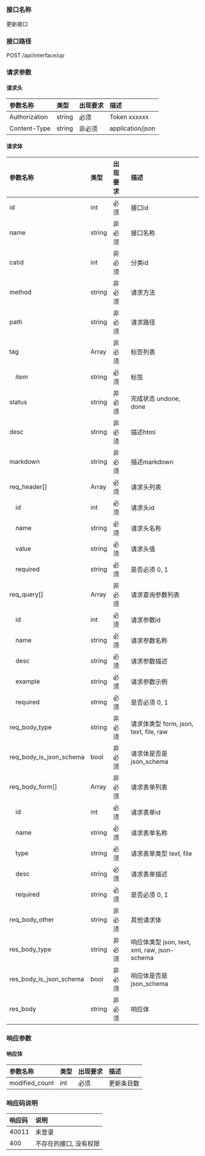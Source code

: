 ### 接口名称
更新接口

### 接口路径
POST /api/interface/up

### 请求参数

#### 请求头

参数名称      | 类型   | 出现要求 | 描述
:-------------|:-------|:-------|:------------
Authorization | string | 必须     | Token xxxxxx
Content-Type  | string | 非必须   | application/json

#### 请求体

参数名称                | 类型   | 出现要求 | 描述
:-----------------------|:-------|:-------|:---------------------------------------
id                      | int    | 必须     | 接口id
name                    | string | 非必须   | 接口名称
catid                   | int    | 非必须   | 分类id
method                  | string | 非必须   | 请求方法
path                    | string | 非必须   | 请求路径
tag                     | Array  | 非必须   | 标签列表
&emsp;_item_            | string | 必须     | 标签
status                  | string | 非必须   | 完成状态 undone, done
desc                    | string | 非必须   | 描述html
markdown                | string | 非必须   | 描述markdown
req_header[]            | Array  | 必须     | 请求头列表
&emsp;id               | int    | 必须     | 请求头id
&emsp;name              | string | 必须     | 请求头名称
&emsp;value             | string | 必须     | 请求头值
&emsp;required          | string | 必须     | 是否必须 0, 1
req_query[]             | Array  | 非必须   | 请求查询参数列表
&emsp;id               | int    | 必须     | 请求参数id
&emsp;name              | string | 必须     | 请求参数名称
&emsp;desc              | string | 必须     | 请求参数描述
&emsp;example           | string | 必须     | 请求参数示例
&emsp;required          | string | 必须     | 是否必须 0, 1
req_body_type           | string | 非必须   | 请求体类型 form, json, text, file, raw
req_body_is_json_schema | bool   | 非必须   | 请求体是否是json_schema
req_body_form[]         | Array  | 非必须   | 请求表单列表
&emsp;id               | int    | 必须     | 请求表单id
&emsp;name              | string | 必须     | 请求表单名称
&emsp;type              | string | 必须     | 请求表单类型 text, file
&emsp;desc              | string | 必须     | 请求表单描述
&emsp;required          | string | 必须     | 是否必须 0, 1
req_body_other          | string | 非必须   | 其他请求体
res_body_type           | string | 非必须   | 响应体类型 json, text, xml, raw, json-schema
res_body_is_json_schema | bool   | 非必须   | 响应体是否是json_schema
res_body                | string | 非必须   | 响应体

### 响应参数

#### 响应体

参数名称      | 类型 | 出现要求 | 描述
:-------------|:-----|:-------|:-----
modified_count | int  | 必须     | 更新条目数
### 响应码说明

响应码 | 说明
:------|:------------
40011  | 未登录
400    | 不存在的接口, 没有权限